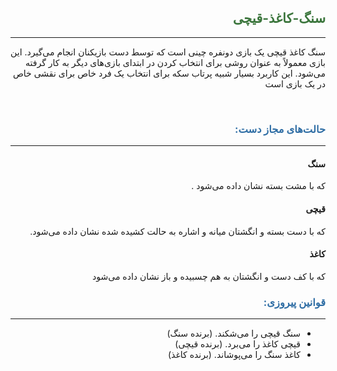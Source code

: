 <div dir="rtl">
<h2 style="color: #3c763d"> سنگ-کاغذ-قیچی</h2>
<hr>
<p>سنگ کاغذ قیچی یک بازی دونفره چینی است که توسط دست بازیکنان انجام می‌گیرد. این بازی معمولاً به عنوان روشی برای انتخاب کردن در ابتدای بازی‌های دیگر به کار گرفته می‌شود. این کاربرد بسیار شبیه پرتاب سکه برای انتخاب یک فرد خاص برای نقشی خاص در یک بازی است</p>
<br>
<h3 style="color: #2e6da4">حالت‌های مجاز دست:</h3>
<hr>
<h4>سنگ</h4>
که با مشت بسته نشان داده می‌شود 
.
<h4>قیچی</h4>
که با دست بسته و انگشتان میانه و اشاره به حالت کشیده شده نشان داده می‌شود. 
<h4>کاغذ</h4>
که با کف دست و انگشتان به هم چسبیده و باز نشان داده می‌شود

<h3 style="color: #2e6da4">قوانین پیروزی:</h3>
<hr>
<ul>
<li>سنگ قیچی را می‌شکند. (برنده سنگ)
</li>

<li>
قیچی کاغذ را می‌برد. (برنده قیچی)
</li>

<li>
کاغذ سنگ را می‌پوشاند. (برنده کاغذ)</li>
</ul>
</div>
